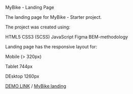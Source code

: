 MyBike - Landing Page

The landing page for MyBike - Starter project.

The project was created using:

HTML5
CSS3 (SCSS)
JavaScript
Figma
BEM-methodology

Landing page has the responsive layout for:

Mobile (> 320px)

Tablet 744px

DEsktop 1260px

[DEMO LINK](https://romanhrytsiuk.github.io/MyBike-landing/) /
[MyBike landing](https://github.com/RomanHrytsiuk/MyBike-landing)
